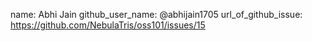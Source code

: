 name: Abhi Jain
github_user_name: @abhijain1705
url_of_github_issue: https://github.com/NebulaTris/oss101/issues/15
